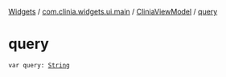 [Widgets](../../index.md) / [com.clinia.widgets.ui.main](../index.md) / [CliniaViewModel](index.md) / [query](./query.md)

# query

`var query: `[`String`](https://kotlinlang.org/api/latest/jvm/stdlib/kotlin/-string/index.html)